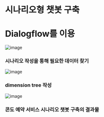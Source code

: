 # 시나리오형 챗봇 구축


# Dialogflow를 이용
![image](https://user-images.githubusercontent.com/94501397/180139112-c444f876-9056-402c-a268-b3f5a7b5f948.png)
### 시나리오 작성을 통해 필요한 데이터 찾기

![image](https://user-images.githubusercontent.com/94501397/180139239-068f853c-16a3-430c-a8f8-db6da6b1a38f.png)
### dimension tree 작성

![image](https://user-images.githubusercontent.com/94501397/180139315-d6e219fe-bfed-46cb-a5ff-20efdc947604.png)
### 콘도 예약 서비스 시나리오 챗봇 구축의 결과물
